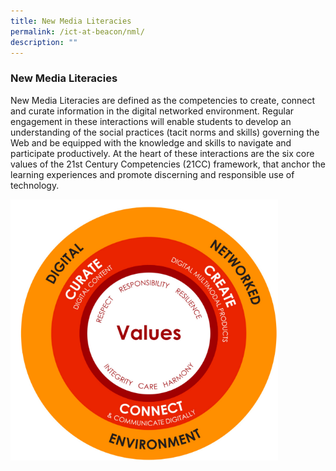 ```yaml
---
title: New Media Literacies
permalink: /ict-at-beacon/nml/
description: ""
---
```

### New Media Literacies

New Media Literacies are defined as the competencies to create, connect and curate information in the digital networked environment. Regular engagement in these interactions will enable students to develop an understanding of the social practices (tacit norms and skills) governing the Web and be equipped with the knowledge and skills to navigate and participate productively. At the heart of these interactions are the six core values of the 21st Century Competencies (21CC) framework, that anchor the learning experiences and promote discerning and responsible use of technology.

<img src="/images/ICT Values.png" style="width:85%">